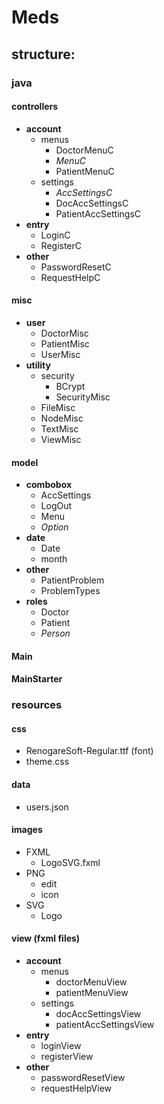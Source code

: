 # Meds

## structure:

### java

#### controllers
- **account**
    - menus
         - DoctorMenuC
         - *MenuC*
         - PatientMenuC
    - settings
        - *AccSettingsC* 
        - DocAccSettingsC
        - PatientAccSettingsC
- **entry**
    - LoginC
    - RegisterC
- **other**
    - PasswordResetC
    - RequestHelpC
    
#### misc
- **user**
    - DoctorMisc
    - PatientMisc
    - UserMisc
- **utility**
    - security
        - BCrypt
        - SecurityMisc
    - FileMisc
    - NodeMisc
    - TextMisc
    - ViewMisc


#### model
- **combobox**
    - AccSettings
    - LogOut
    - Menu
    - *Option*
- **date**
    - Date
    - month
- **other**
    - PatientProblem
    - ProblemTypes
- **roles**
    - Doctor
    - Patient
    - *Person*
    
#### Main
#### MainStarter

### resources

#### css
- RenogareSoft-Regular.ttf (font)
- theme.css

#### data
- users.json

#### images
- FXML
    - LogoSVG.fxml
- PNG
    - edit
    - icon
- SVG
    - Logo    

#### view (fxml files)
- **account**
    - menus
        - doctorMenuView
        - patientMenuView  
    - settings
        - docAccSettingsView
        - patientAccSettingsView 
- **entry**
    - loginView
    - registerView
- **other**
    - passwordResetView
    - requestHelpView
